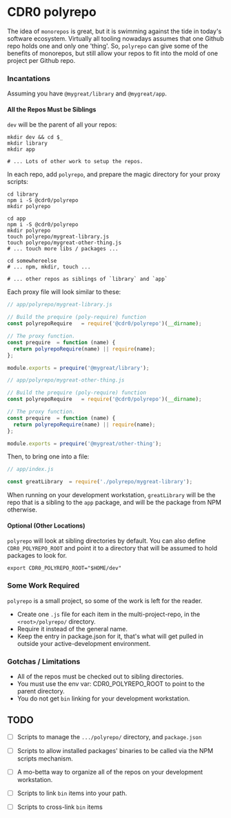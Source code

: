 
# CDR0 polyrepo

The idea of `monorepos` is great, but it is swimming against the tide in
today's software ecosystem.  Virtually all tooling nowadays assumes that
one Github repo holds one and only one 'thing'.  So, `polyrepo` can give
some of the benefits of monorepos, but still allow
your repos to fit into the mold of one project per Github repo.

### Incantations

Assuming you have `@mygreat/library` and `@mygreat/app`.

#### All the Repos Must be Siblings

`dev` will be the parent of all your repos:

```shell
mkdir dev && cd $_
mkdir library
mkdir app

# ... Lots of other work to setup the repos.
```

In each repo, add `polyrepo`, and prepare the magic directory for your proxy scripts:

```shell
cd library
npm i -S @cdr0/polyrepo
mkdir polyrepo

cd app
npm i -S @cdr0/polyrepo
mkdir polyrepo
touch polyrepo/mygreat-library.js
touch polyrepo/mygreat-other-thing.js
# ... touch more libs / packages ...

cd somewhereelse
# ... npm, mkdir, touch ...

# ... other repos as siblings of `library` and `app`
```

Each proxy file will look similar to these:

```js
// app/polyrepo/mygreat-library.js

// Build the prequire (poly-require) function
const polyrepoRequire   = require('@cdr0/polyrepo')(__dirname);

// The proxy function.
const prequire  = function (name) {
  return polyrepoRequire(name) || require(name);
};

module.exports = prequire('@mygreat/library');
```

```js
// app/polyrepo/mygreat-other-thing.js

// Build the prequire (poly-require) function
const polyrepoRequire   = require('@cdr0/polyrepo')(__dirname);

// The proxy function.
const prequire  = function (name) {
  return polyrepoRequire(name) || require(name);
};

module.exports = prequire('@mygreat/other-thing');
```

Then, to bring one into a file:

```js
// app/index.js

const greatLibrary  = require('./polyrepo/mygreat-library');
```

When running on your development workstation, `greatLibrary` will be the repo that
is a sibling to the `app` package, and will be the package from NPM otherwise.

#### Optional (Other Locations)

`polyrepo` will look at sibling directories by default. You can also define `CDR0_POLYREPO_ROOT`
and point it to a directory that will be assumed to hold packages to look for.

```shell
export CDR0_POLYREPO_ROOT="$HOME/dev"
```

### Some Work Required

`polyrepo` is a small project, so some of the work is left for the reader.

* Create one `.js` file for each item in the multi-project-repo, in the `<root>/polyrepo/`
  directory.
* Require it instead of the general name.
* Keep the entry in package.json for it, that's what will get pulled in outside
  your active-development environment.

### Gotchas / Limitations

* All of the repos must be checked out to sibling directories.
* You must use the env var: CDR0_POLYREPO_ROOT to point to the parent directory.
* You do not get `bin` linking for your development workstation.

## TODO

* [ ] Scripts to manage the `.../polyrepo/` directory, and `package.json`
* [ ] Scripts to allow installed packages' binaries to be called via the NPM
      scripts mechanism.
* [ ] A mo-betta way to organize all of the repos on your development workstation.
* [ ] Scripts to link `bin` items into your path.
* [ ] Scripts to cross-link `bin` items

